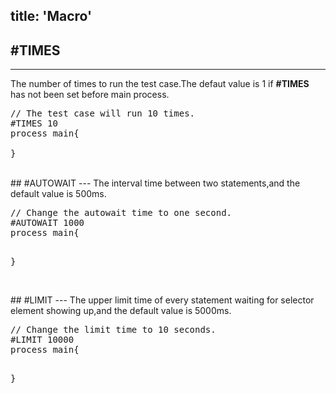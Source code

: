 title: 'Macro'
---

## #TIMES
---
The number of times to run the test case.The defaut value is 1 if **#TIMES** has not been set before main process.
<pre class='sublemon'>
// The test case will run 10 times.
#TIMES 10
process main{

}</pre>

<br/>
## #AUTOWAIT
---
The interval time between two statements,and the default value is 500ms.
<pre class='sublemon'>
// Change the autowait time to one second.
#AUTOWAIT 1000
process main{

}</pre>

<br/>
## #LIMIT
---
The upper limit time of every statement waiting for selector element showing up,and the default value is 5000ms.
<pre class='sublemon'>
// Change the limit time to 10 seconds.
#LIMIT 10000
process main{

}</pre>
